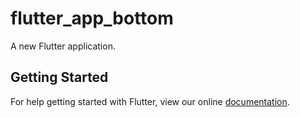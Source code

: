 # flutter_app_bottom

A new Flutter application.

## Getting Started

For help getting started with Flutter, view our online
[documentation](https://flutter.io/).
